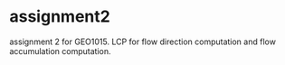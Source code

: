 # assignment2
assignment 2 for GEO1015.
LCP for flow direction computation and flow accumulation computation.
